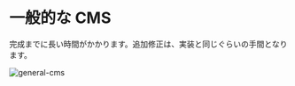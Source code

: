 # 一般的な CMS
完成までに長い時間がかかります。追加修正は、実装と同じぐらいの手間となります。

![general-cms](https://c1.staticflickr.com/5/4511/37867518826_393272af81_h.jpg)
